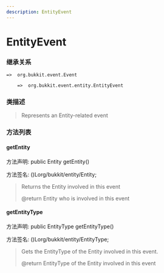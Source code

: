 ```yaml
---
description: EntityEvent
---
```


# EntityEvent

### 继承关系

    =>  org.bukkit.event.Event

        =>  org.bukkit.event.entity.EntityEvent

### 类描述

> Represents an Entity-related event

### 方法列表

#### getEntity

方法声明: public Entity getEntity()

方法签名: ()Lorg/bukkit/entity/Entity;

> Returns the Entity involved in this event
>
> @return Entity who is involved in this event

#### getEntityType

方法声明: public EntityType getEntityType()

方法签名: ()Lorg/bukkit/entity/EntityType;

> Gets the EntityType of the Entity involved in this event.
>
> @return EntityType of the Entity involved in this event